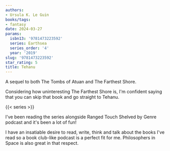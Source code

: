 ```yaml
---
authors:
- Ursula K. Le Guin
books/tags:
- fantasy
date: 2024-03-27
params:
  isbn13: '9781473223592'
  series: Earthsea
  series_order: '4'
  year: '2019'
slug: '9781473223592'
star_rating: 5
title: Tehanu
---
```


A sequel to both The Tombs of Atuan and The Farthest Shore.

Considering how uninteresting The Farthest Shore is, I'm confident saying that you can skip that book and go straight to Tehanu.

<!--more-->

{{< series >}}

I've been reading the series alongside Ranged Touch Shelved by Genre podcast and it's been a lot of fun!

I have an insatiable desire to read, write, think and talk about the books I've read so a book club-like podcast is a perfect fit for me. Philosophers in Space is also great in that respect.